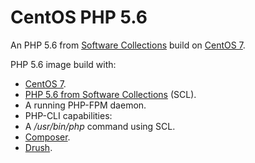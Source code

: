 # CentOS PHP 5.6
An PHP 5.6 from [Software Collections](https://www.softwarecollections.org/en/scls/rhscl/rh-php56/) build on [CentOS 7](https://hub.docker.com/_/centos/).

PHP 5.6 image build with:
* [CentOS 7](https://hub.docker.com/_/centos/).
* [PHP 5.6 from Software Collections](https://www.softwarecollections.org/en/scls/rhscl/rh-php56/) (SCL).
* A running PHP-FPM daemon.
* PHP-CLI capabilities:
 * A _/usr/bin/php_ command using SCL.
 * [Composer](http://getcomposer.org/).
 * [Drush](http://www.drush.org/).
